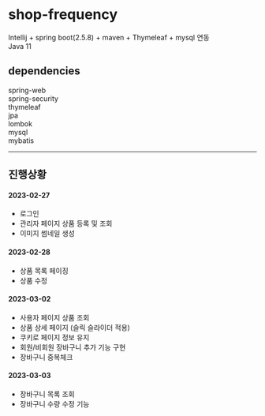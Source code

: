 # shop-frequency
Intellij + spring boot(2.5.8) + maven + Thymeleaf + mysql 연동  
Java 11 

## dependencies
spring-web  
spring-security  
thymeleaf  
jpa  
lombok  
mysql  
mybatis  

---

## 진행상황
#### 2023-02-27
- 로그인
- 관리자 페이지 상품 등록 및 조회
- 이미지 썸네일 생성

#### 2023-02-28  
- 상품 목록 페이징
- 상품 수정

#### 2023-03-02
- 사용자 페이지 상품 조회
- 상품 상세 페이지 (슬릭 슬라이더 적용)
- 쿠키로 페이지 정보 유지
- 회원/비회원 장바구니 추가 기능 구현  
- 장바구니 중복체크

#### 2023-03-03
- 장바구니 목록 조회
- 장바구니 수량 수정 기능